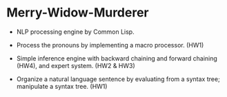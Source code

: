 # Merry-Widow-Murderer
* NLP processing engine by Common Lisp.

* Process the pronouns by implementing a macro processor. (HW1)

* Simple inference engine with backward chaining and forward chaining (HW4), and expert system. (HW2 & HW3)

* Organize a natural language sentence by evaluating from a syntax tree; manipulate a syntax tree. (HW1)

